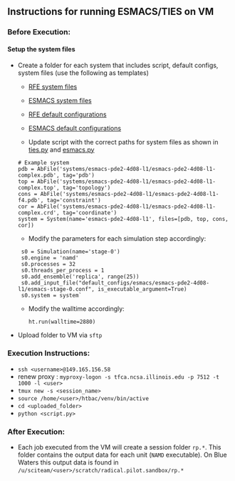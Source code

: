 ## Instructions for running ESMACS/TIES on VM

### Before Execution:

#### Setup the system files 

* Create a folder for each system that includes script, default configs, system files (use the following as templates) 

    * [RFE system files](https://github.com/radical-cybertools/htbac/tree/master/examples/systems/54353507-54150798)

    * [ESMACS system files](https://github.com/radical-cybertools/htbac/tree/master/examples/systems/esmacs-pde2-4d08-l1)

    * [RFE default configurations](https://github.com/radical-cybertools/htbac/tree/master/examples/default_configs/rfe/54353507-54150798)

    * [ESMACS default configurations](https://github.com/radical-cybertools/htbac/tree/master/examples/default_configs/esmacs/esmacs-pde2-4d08-l1)

    * Update script with the correct paths for system files as shown in [ties.py](https://github.com/radical-cybertools/htbac/blob/master/examples/54353507-54150798.py) and [esmacs.py](https://github.com/radical-cybertools/htbac/blob/master/examples/esmacs-pde2-4d08-l1.py)
    ```
    # Example system
    pdb = AbFile('systems/esmacs-pde2-4d08-l1/esmacs-pde2-4d08-l1-complex.pdb', tag='pdb')
    top = AbFile('systems/esmacs-pde2-4d08-l1/esmacs-pde2-4d08-l1-complex.top', tag='topology')
    cons = AbFile('systems/esmacs-pde2-4d08-l1/esmacs-pde2-4d08-l1-f4.pdb', tag='constraint')
    cor = AbFile('systems/esmacs-pde2-4d08-l1/esmacs-pde2-4d08-l1-complex.crd', tag='coordinate')
    system = System(name='esmacs-pde2-4d08-l1', files=[pdb, top, cons, cor])
    ```
    * Modify the parameters for each simulation step accordingly: 
     ```
      s0 = Simulation(name='stage-0')
      s0.engine = 'namd'
      s0.processes = 32
      s0.threads_per_process = 1
      s0.add_ensemble('replica', range(25))
      s0.add_input_file("default_configs/esmacs/esmacs-pde2-4d08-l1/esmacs-stage-0.conf", is_executable_argument=True)
      s0.system = system`
     ```
    * Modify the walltime accordingly:
      ```
      ht.run(walltime=2880)
      ```
* Upload folder to VM via `sftp`

### Execution Instructions: 

* `ssh <username>@149.165.156.58`
* renew proxy : `myproxy-logon -s tfca.ncsa.illinois.edu -p 7512 -t 1000 -l <user>`
* `tmux new -s <session_name>` 
* `source /home/<user>/htbac/venv/bin/active`
* `cd <uploaded_folder>`
* `python <script.py>`

### After Execution:

* Each job executed from the VM will create a session folder `rp.*`. This folder contains the output data for each unit (`NAMD` executable). On Blue Waters this output data is found in `/u/sciteam/<user>/scratch/radical.pilot.sandbox/rp.*`
